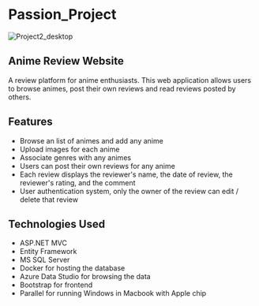 # Passion_Project
![Project2_desktop](https://github.com/williamphk/Passion_Project/assets/65807958/b3dbaebb-5f09-4429-9a4b-0a2352d30005)

## Anime Review Website
A review platform for anime enthusiasts. This web application allows users to browse animes, post their own reviews and read reviews posted by others.

## Features
- Browse an list of animes and add any anime
- Upload images for each anime
- Associate genres with any animes
- Users can post their own reviews for any anime
- Each review displays the reviewer's name, the date of review, the reviewer's rating, and the comment
- User authentication system, only the owner of the review can edit / delete that review

## Technologies Used
- ASP.NET MVC
- Entity Framework
- MS SQL Server
- Docker for hosting the database
- Azure Data Studio for browsing the data
- Bootstrap for frontend
- Parallel for running Windows in Macbook with Apple chip

